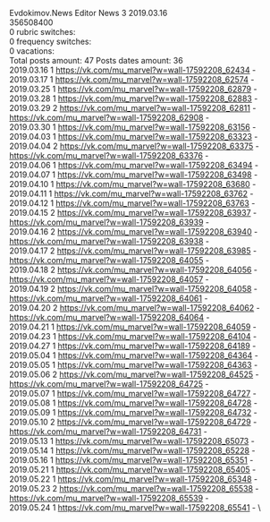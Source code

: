 Evdokimov.News	Editor News 3 2019.03.16\
356508400\
0 rubric switches:\
0 frequency switches:\
0 vacations:\
Total posts amount: 47	Posts dates amount: 36\
2019.03.16 1 https://vk.com/mu_marvel?w=wall-17592208_62434 - \
2019.03.17 1 https://vk.com/mu_marvel?w=wall-17592208_62574 - \
2019.03.25 1 https://vk.com/mu_marvel?w=wall-17592208_62879 - \
2019.03.28 1 https://vk.com/mu_marvel?w=wall-17592208_62883 - \
2019.03.29 2 https://vk.com/mu_marvel?w=wall-17592208_62811 - https://vk.com/mu_marvel?w=wall-17592208_62908 - \
2019.03.30 1 https://vk.com/mu_marvel?w=wall-17592208_63156 - \
2019.04.03 1 https://vk.com/mu_marvel?w=wall-17592208_63323 - \
2019.04.04 2 https://vk.com/mu_marvel?w=wall-17592208_63375 - https://vk.com/mu_marvel?w=wall-17592208_63376 - \
2019.04.06 1 https://vk.com/mu_marvel?w=wall-17592208_63494 - \
2019.04.07 1 https://vk.com/mu_marvel?w=wall-17592208_63498 - \
2019.04.10 1 https://vk.com/mu_marvel?w=wall-17592208_63680 - \
2019.04.11 1 https://vk.com/mu_marvel?w=wall-17592208_63762 - \
2019.04.12 1 https://vk.com/mu_marvel?w=wall-17592208_63763 - \
2019.04.15 2 https://vk.com/mu_marvel?w=wall-17592208_63937 - https://vk.com/mu_marvel?w=wall-17592208_63939 - \
2019.04.16 2 https://vk.com/mu_marvel?w=wall-17592208_63940 - https://vk.com/mu_marvel?w=wall-17592208_63938 - \
2019.04.17 2 https://vk.com/mu_marvel?w=wall-17592208_63985 - https://vk.com/mu_marvel?w=wall-17592208_64055 - \
2019.04.18 2 https://vk.com/mu_marvel?w=wall-17592208_64056 - https://vk.com/mu_marvel?w=wall-17592208_64057 - \
2019.04.19 2 https://vk.com/mu_marvel?w=wall-17592208_64058 - https://vk.com/mu_marvel?w=wall-17592208_64061 - \
2019.04.20 2 https://vk.com/mu_marvel?w=wall-17592208_64062 - https://vk.com/mu_marvel?w=wall-17592208_64064 - \
2019.04.21 1 https://vk.com/mu_marvel?w=wall-17592208_64059 - \
2019.04.23 1 https://vk.com/mu_marvel?w=wall-17592208_64104 - \
2019.04.27 1 https://vk.com/mu_marvel?w=wall-17592208_64189 - \
2019.05.04 1 https://vk.com/mu_marvel?w=wall-17592208_64364 - \
2019.05.05 1 https://vk.com/mu_marvel?w=wall-17592208_64363 - \
2019.05.06 2 https://vk.com/mu_marvel?w=wall-17592208_64525 - https://vk.com/mu_marvel?w=wall-17592208_64725 - \
2019.05.07 1 https://vk.com/mu_marvel?w=wall-17592208_64727 - \
2019.05.08 1 https://vk.com/mu_marvel?w=wall-17592208_64728 - \
2019.05.09 1 https://vk.com/mu_marvel?w=wall-17592208_64732 - \
2019.05.10 2 https://vk.com/mu_marvel?w=wall-17592208_64729 - https://vk.com/mu_marvel?w=wall-17592208_64731 - \
2019.05.13 1 https://vk.com/mu_marvel?w=wall-17592208_65073 - \
2019.05.14 1 https://vk.com/mu_marvel?w=wall-17592208_65228 - \
2019.05.16 1 https://vk.com/mu_marvel?w=wall-17592208_65351 - \
2019.05.21 1 https://vk.com/mu_marvel?w=wall-17592208_65405 - \
2019.05.22 1 https://vk.com/mu_marvel?w=wall-17592208_65348 - \
2019.05.23 2 https://vk.com/mu_marvel?w=wall-17592208_65538 - https://vk.com/mu_marvel?w=wall-17592208_65539 - \
2019.05.24 1 https://vk.com/mu_marvel?w=wall-17592208_65541 - \
